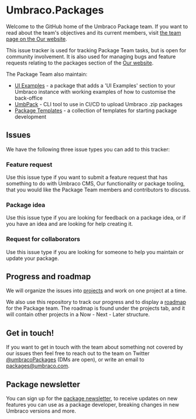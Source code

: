# Umbraco.Packages

Welcome to the GitHub home of the Umbraco Package team. If you want to read about the team's objectives and its current members, visit [the team page on the Our website](https://our.umbraco.com/get-involved/the-package-team/).

This issue tracker is used for tracking Package Team tasks, but is open for community involvement. It is also used for managing bugs and feature requests relating to the packages section of the [Our website](https://github.com/umbraco/OurUmbraco).

The Package Team also maintain:

- [UI Examples](https://github.com/umbraco/ui-examples) - a package that adds a 'UI Examples' section to your Umbraco instance with working examples of how to customise the back-office
- [UmbPack](https://github.com/umbraco/umbpack) - CLI tool to use in CI/CD to upload Umbraco .zip packages
- [Package Templates](https://github.com/umbraco/Package.templates) - a collection of templates for starting package development

## Issues

We have the following three issue types you can add to this tracker:

### Feature request

Use this issue type if you want to submit a feature request that has something to do with Umbraco CMS, Our functionality or package tooling, that you would like the Package Team members and contributors to discuss.

### Package idea

Use this issue type if you are looking for feedback on a package idea, or if you have an idea and are looking for help creating it.

### Request for collaborators

Use this issue type if you are looking for someone to help you maintain or update your package.

## Progress and roadmap

We will organize the issues into [projects](https://github.com/umbraco/Umbraco.Packages/projects) and work on one project at a time.

We also use this repository to track our progress and to display a [roadmap](https://github.com/umbraco/Umbraco.Packages/projects/3) for the Package team. The roadmap is found under the projects tab, and it will contain other projects in a Now - Next - Later structure.

## Get in touch!

If you want to get in touch with the team about something not covered by our issues then feel free to reach out to the team on Twitter [@umbracoPackages](https://twitter.com/umbracoPackages) (DMs are open), or write an email to packages@umbraco.com.

## Package newsletter

You can sign up for the [package newsletter](https://our.umbraco.com/about-packages/#package-newsletter), to receive updates on new features you can use as a package developer, breaking changes in new Umbraco versions and more.
